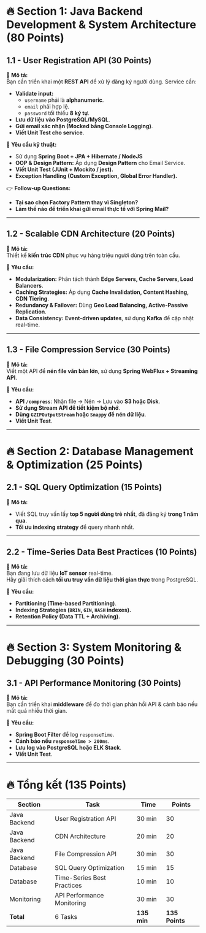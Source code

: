 
# **🔥 Section 1: Java Backend Development & System Architecture (80 Points)**

## **1.1 - User Registration API (30 Points)**
**📌 Mô tả:**  
Bạn cần triển khai một **REST API** để xử lý đăng ký người dùng. Service cần:
- **Validate input:**
    - `username` phải là **alphanumeric**.
    - `email` phải hợp lệ.
    - `password` tối thiểu **8 ký tự**.
- **Lưu dữ liệu vào PostgreSQL/MySQL**.
- **Gửi email xác nhận (Mocked bằng Console Logging)**.
- **Viết Unit Test cho service**.

**📌 Yêu cầu kỹ thuật:**
- Sử dụng **Spring Boot + JPA + Hibernate / NodeJS**
- **OOP & Design Pattern:** Áp dụng **Design Pattern** cho Email Service.
- **Viết Unit Test (JUnit + Mockito / jest).**
- **Exception Handling (Custom Exception, Global Error Handler).**

👉 **Follow-up Questions:**
- **Tại sao chọn Factory Pattern thay vì Singleton?**
- **Làm thế nào để triển khai gửi email thực tế với Spring Mail?**

---

## **1.2 - Scalable CDN Architecture (20 Points)**
**📌 Mô tả:**  
Thiết kế **kiến trúc CDN** phục vụ hàng triệu người dùng trên toàn cầu.

**📌 Yêu cầu:**
- **Modularization:** Phân tách thành **Edge Servers, Cache Servers, Load Balancers**.
- **Caching Strategies:** Áp dụng **Cache Invalidation, Content Hashing, CDN Tiering**.
- **Redundancy & Failover:** Dùng **Geo Load Balancing, Active-Passive Replication**.
- **Data Consistency:** **Event-driven updates**, sử dụng **Kafka** để cập nhật real-time.

---

## **1.3 - File Compression Service (30 Points)**
**📌 Mô tả:**  
Viết một API để **nén file văn bản lớn**, sử dụng **Spring WebFlux + Streaming API**.

**📌 Yêu cầu:**
- **API `/compress`**: Nhận file → Nén → Lưu vào **S3 hoặc Disk**.
- **Sử dụng Stream API để tiết kiệm bộ nhớ**.
- **Dùng `GZIPOutputStream` hoặc `Snappy` để nén dữ liệu**.
- **Viết Unit Test**.

---

# **🔥 Section 2: Database Management & Optimization (25 Points)**

## **2.1 - SQL Query Optimization (15 Points)**
**📌 Mô tả:**
- Viết SQL truy vấn lấy **top 5 người dùng trẻ nhất**, đã đăng ký **trong 1 năm qua**.
- **Tối ưu indexing strategy** để query nhanh nhất.

---

## **2.2 - Time-Series Data Best Practices (10 Points)**
**📌 Mô tả:**  
Bạn đang lưu dữ liệu **IoT sensor** real-time.  
Hãy giải thích cách **tối ưu truy vấn dữ liệu thời gian thực** trong PostgreSQL.

**📌 Yêu cầu:**
- **Partitioning (Time-based Partitioning)**.
- **Indexing Strategies (`BRIN`, `GIN`, `HASH` indexes).**
- **Retention Policy (Data TTL + Archiving).**

---

# **🔥 Section 3: System Monitoring & Debugging (30 Points)**

## **3.1 - API Performance Monitoring (30 Points)**
**📌 Mô tả:**  
Bạn cần triển khai **middleware** để đo thời gian phản hồi API & cảnh báo nếu mất quá nhiều thời gian.

**📌 Yêu cầu:**
- **Spring Boot Filter** để log `responseTime`.
- **Cảnh báo nếu `responseTime > 200ms`**.
- **Lưu log vào PostgreSQL hoặc ELK Stack**.
- **Viết Unit Test**.

---

# **🔥 Tổng kết (135 Points)**
| **Section** | **Task** | **Time** | **Points** |
|------------|---------|---------|------------|
| Java Backend | User Registration API | 30 min | 30 |
| Java Backend | CDN Architecture | 20 min | 20 |
| Java Backend | File Compression API | 30 min | 30 |
| Database | SQL Query Optimization | 15 min | 15 |
| Database | Time-Series Best Practices | 10 min | 10 |
| Monitoring | API Performance Monitoring | 30 min | 30 |
| **Total** | 6 Tasks | **135 min** | **135 Points** |
